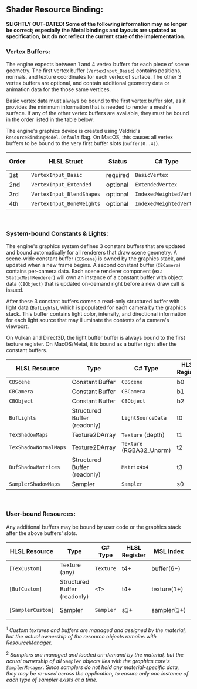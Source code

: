 ## Shader Resource Binding:

**SLIGHTLY OUT-DATED! Some of the following information may no longer be correct; especially the Metal bindings and layouts are updated as specification, but do not reflect the current state of the implementation.**

### Vertex Buffers:

The engine expects between 1 and 4 vertex buffers for each piece of scene geometry. The first vertex buffer (```VertexInput_Basic```) contains positions, normals, and texture coordinates for each vertex of surface. The other 3 vertex buffers are optional, and contain additional geometry data or animation data for the those same vertices.

Basic vertex data must always be bound to the first vertex buffer slot, as it provides the minimum information that is needed to render a mesh's surface. If any of the other vertex buffers are available, they must be bound in the order listed in the table below.

The engine's graphics device is created using Veldrid's ```ResourceBindingModel.Default``` flag. On MacOS, this causes all vertex buffers to be bound to the very first buffer slots (```buffer(0..4)```).

| **Order** |         **HLSL Struct**       | **Status** |         **C\# Type**        | **MSL Index** |
|    ---    |               ---             |    ---     |             ---             |      ---      |
|    1st    |     ```VertexInput_Basic```   |  required  |      ```BasicVertex```      |  buffer(0)    |
|    2nd    |   ```VertexInput_Extended```  |  optional  |     ```ExtendedVertex```    |  buffer(1)    |
|    3rd    | ```VertexInput_BlendShapes``` |  optional  | ```IndexedWeightedVertex``` |  buffer(2)    |
|    4th    | ```VertexInput_BoneWeights``` |  optional  | ```IndexedWeightedVertex``` |  buffer(3)    |
<br>

### System-bound Constants & Lights:

The engine's graphics system defines 3 constant buffers that are updated and bound automatically for all renderers that draw scene geometry. A scene-wide constant buffer (```CBScene```) is owned by the graphics stack, and updated when a new frame begins. A second constant buffer (```CBCamera```) contains per-camera data. Each scene renderer component (ex.: ```StaticMeshRenderer```) will own an instance of a constant buffer with object data (```CBObject```) that is updated on-demand right before a new draw call is issued.

After these 3 constant buffers comes a read-only structured buffer with light data (```BufLights```), which is populated for each camera by the graphics stack. This buffer contains light color, intensity, and directional information for each light source that may illuminate the contents of a camera's viewport.

On Vulkan and Direct3D, the light buffer buffer is always bound to the first texture register. On MacOS/Metal, it is bound as a buffer right after the constant buffers.

|     **HLSL Resource**     |           **Type**           |          **C\# Type**        | **HLSL Register** | **MSL Index** |    **Owner**    |
|            ---            |              ---             |              ---             |         ---       |      ---      |       ---       |
|       ```CBScene```       |        Constant Buffer       |         ```CBScene```        |         b0        |   buffer(+1)  | Graphics Stack  |
|       ```CBCamera```      |        Constant Buffer       |         ```CBCamera```       |         b1        |   buffer(+2)  |     Camera      |
|       ```CBObject```      |        Constant Buffer       |         ```CBObject```       |         b2        |   buffer(+3)  |    Renderer     |
|      ```BufLights```      | Structured Buffer (readonly) |     ```LightSourceData```    |         t0        |   buffer(+4)  | LightDataBuffer |
|    ```TexShadowMaps```    |        Texture2DArray        |     ```Texture``` (depth)    |         t1        |   texture(0)  | ShadowMapArray  |
| ```TexShadowNormalMaps``` |        Texture2DArray        | ```Texture``` (RGBA32_Unorm) |         t2        |   texture(0)  | ShadowMapArray  |
|  ```BufShadowMatrices```  | Structured Buffer (readonly) |        ```Matrix4x4```       |         t3        |   buffer(+5)  | ShadowMapArray  |
|  ```SamplerShadowMaps```  |            Sampler           |         ```Sampler```        |         s0        |   sampler(0)  | ShadowMapArray  |
<br>


### User-bound Resources:

Any additional buffers may be bound by user code or the graphics stack after the above buffers' slots.

|    **HLSL Resource**    |           **Type**           |  **C\# Type** | **HLSL Register** | **MSL Index** |          **Owner**        |
|           ---           |              ---             |      ---      |         ---       |      ---      |             ---           |
|     ```[TexCustom]```   |         Texture (any)        | ```Texture``` |         t4+       |   buffer(6+)  |    Material<sup>1</sup>   |
|     ```[BufCustom]```   | Structured Buffer (readonly) |   ```<T>```   |         t4+       |   texture(1+) |    Material<sup>1</sup>   |
|   ```[SamplerCustom]``` |            Sampler           | ```Sampler``` |         s1+       |   sampler(1+) | Graphics Core<sup>2</sup> |

<sup>1</sup> _Custom textures and buffers are managed and assigned by the material, but the actual ownership of the resource objects remains with ResourceManager._

<sup>2</sup> _Samplers are managed and loaded on-demand by the material, but the actual ownership of all ```Sampler``` objects lies with the graphics core's ```SamplerManager```. Since samplers do not hold any material-specific data, they may be re-used across the application, to ensure only one instance of each type of sampler exists at a time._

